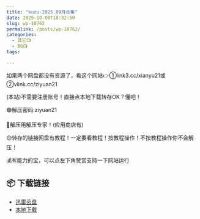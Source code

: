 ```yaml
---
title: "kuzu-2025.09月合集"
date: 2025-10-08T18:32:50
slug: wp-10762
permalink: /posts/wp-10762/
categories:
  - 其它📺
  - BG📺
tags:

---
```


如果两个网盘都没有资源了，看这个网站👉①link3.cc/xianyu21或②vlink.cc/ziyuan21

(本站)不需要注册账号！直接点本地下载转存OK？懂吧！

🟢解压密码:ziyuan21

🔵解压用解压专家！(应用商店有)

🟡转存的链接网盘有教程！一定要看教程！按教程操作！不按教程操作你不会解压！

💰🈶能力的宝，可以点左下角赞赏支持一下网站运行

## 📦 下载链接
- [迅雷云盘](https://blziyuan21.com/pay-download/10762?key=9e3938dc4a&down_id=0)
- [本地下载](https://blziyuan21.com/pay-download/10762?key=9e3938dc4a&down_id=1)

